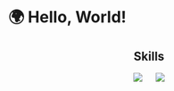 <html><head></head><body><h1>🌍 Hello, World!</h1>

<h2 align="center">Skills </h2>

<div align="center">
  <a href="https://skillicons.dev" style="display: inline-block; margin-right: 20px;">
    <img src="https://skillicons.dev/icons?i=dotnet,angular,cs,docker,go,react" />
  </a>
  <a href="https://skillicons.dev" style="display: inline-block;">
    <img src="https://skillicons.dev/icons?i=postgres,vscode,visualstudio" />
  </a>
</div>
